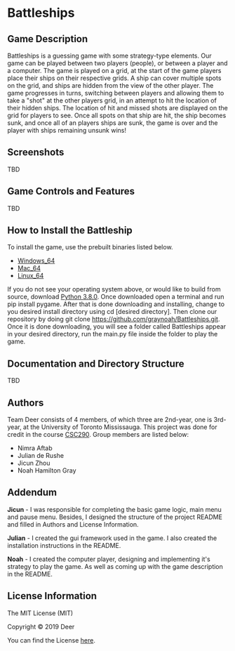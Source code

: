 # Battleships

## Game Description

Battleships is a guessing game with some strategy-type elements. Our game can be played between two players (people), or between a player and a computer. The game is played on a grid, at the start of the game players place their ships on their respective grids. A ship can cover multiple spots on the grid, and ships are hidden from the view of the other player. The game progresses in turns, switching between players and allowing them to take a "shot" at the other players grid, in an attempt to hit the location of their hidden ships. The location of hit and missed shots are displayed on the grid for players to see. Once all spots on that ship are hit, the ship becomes sunk, and once all of an players ships are sunk, the game is over and the player with ships remaining unsunk wins!

## Screenshots

TBD

## Game Controls and Features

TBD

## How to Install the Battleship

To install the game, use the prebuilt binaries listed below.

- [Windows_64](TBD)
- [Mac_64](TBD)
- [Linux_64](TBD)

If you do not see your operating system above, or would like to build from source, download
[Python 3.8.0](https://www.python.org/ftp/python/3.8.0/python-3.8.0.exe). Once downloaded open a terminal and run pip install pygame.
After that is done downloading and installing, change to you desired install directory using cd \[desired directory\]. Then clone our repository by doing git clone https://github.com/graynoah/Battleships.git. Once it is done downloading, you will see a folder called Battleships appear in your desired directory, run the main.py file inside the folder to play the game.

## Documentation and Directory Structure

TBD

## Authors

Team Deer consists of 4 members, of which three are 2nd-year, one is 3rd-year, at the University of Toronto Mississauga.
This project was done for credit in the course [CSC290](https://student.utm.utoronto.ca/calendar/course_detail.pl?Depart=7&Course=CSC290H5).
Group members are listed below:

- Nimra Aftab
- Julian de Rushe
- Jicun Zhou
- Noah Hamilton Gray

## Addendum

**Jicun​** - I was responsible for completing the basic game logic, main menu and pause menu.
Besides, I designed the structure of the project README and filled in Authors and License
Information.

**Julian** - I created the gui framework used in the game. I also created the installation instructions in the README.

**Noah** - I created the computer player, designing and implementing it's strategy to play the game. As well as coming
up with the game description in the README.

## License Information

The MIT License (MIT)

Copyright © 2019 Deer

You can find the License [here](https://github.com/graynoah/Battleships/blob/master/LICENSE).
